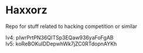 # Haxxorz
Repo for stuff related to hacking competition or similar

lv4: pIwrPrtPN36QITSp3EQaw936yaFoFgAB  
lv5: koReBOKuIDDepwhWk7jZC0RTdopnAYKh  
